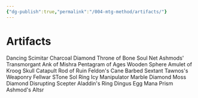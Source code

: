 ```yaml
---
{"dg-publish":true,"permalink":"/004-mtg-method/artifacts/"}
---
```


# Artifacts

Dancing Scimitar
Charcoal Diamond
Throne of Bone
Soul Net
Ashmods' Transmorgant
Ank of Mishra
Pentagram of Ages
Wooden Sphere
Amulet of Kroog
Skull Catapult
Rod of Ruin
Feldon's Cane
Barbed Sextant
Tawnos's Weaponry
Fellwar STone
Sol Ring
Icy Manipulator
Marble Diamond
Moss Diamond
Disrupting Scepter
Aladdin's Ring
Dingus Egg
Mana Prism
Ashmod's Altsr